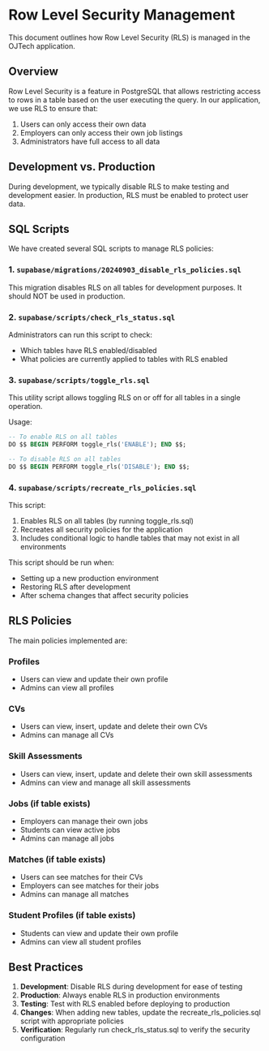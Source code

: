 # Row Level Security Management

This document outlines how Row Level Security (RLS) is managed in the OJTech application.

## Overview

Row Level Security is a feature in PostgreSQL that allows restricting access to rows in a table based on the user executing the query. In our application, we use RLS to ensure that:

1. Users can only access their own data
2. Employers can only access their own job listings
3. Administrators have full access to all data

## Development vs. Production

During development, we typically disable RLS to make testing and development easier. In production, RLS must be enabled to protect user data.

## SQL Scripts

We have created several SQL scripts to manage RLS policies:

### 1. `supabase/migrations/20240903_disable_rls_policies.sql`

This migration disables RLS on all tables for development purposes. It should NOT be used in production.

### 2. `supabase/scripts/check_rls_status.sql`

Administrators can run this script to check:
- Which tables have RLS enabled/disabled
- What policies are currently applied to tables with RLS enabled

### 3. `supabase/scripts/toggle_rls.sql`

This utility script allows toggling RLS on or off for all tables in a single operation.

Usage:
```sql
-- To enable RLS on all tables
DO $$ BEGIN PERFORM toggle_rls('ENABLE'); END $$;

-- To disable RLS on all tables
DO $$ BEGIN PERFORM toggle_rls('DISABLE'); END $$;
```

### 4. `supabase/scripts/recreate_rls_policies.sql`

This script:
1. Enables RLS on all tables (by running toggle_rls.sql)
2. Recreates all security policies for the application
3. Includes conditional logic to handle tables that may not exist in all environments

This script should be run when:
- Setting up a new production environment
- Restoring RLS after development
- After schema changes that affect security policies

## RLS Policies

The main policies implemented are:

### Profiles
- Users can view and update their own profile
- Admins can view all profiles

### CVs
- Users can view, insert, update and delete their own CVs
- Admins can manage all CVs

### Skill Assessments
- Users can view, insert, update and delete their own skill assessments
- Admins can view and manage all skill assessments

### Jobs (if table exists)
- Employers can manage their own jobs
- Students can view active jobs
- Admins can manage all jobs

### Matches (if table exists)
- Users can see matches for their CVs
- Employers can see matches for their jobs
- Admins can manage all matches

### Student Profiles (if table exists)
- Students can view and update their own profile
- Admins can view all student profiles

## Best Practices

1. **Development**: Disable RLS during development for ease of testing
2. **Production**: Always enable RLS in production environments
3. **Testing**: Test with RLS enabled before deploying to production
4. **Changes**: When adding new tables, update the recreate_rls_policies.sql script with appropriate policies
5. **Verification**: Regularly run check_rls_status.sql to verify the security configuration 